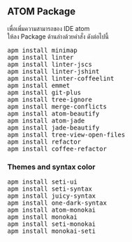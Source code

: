 ## ATOM Package
เพื่อเพิ่มความสามารถของ IDE atom  
ให้ลง Package ด้านล่างด้วยคำสั่ง ดังต่อไปนี้

<pre>
apm install minimap
apm install linter
apm install linter-jscs
apm install linter-jshint
apm install linter-coffeelint
apm install emmet
apm install git-plus
apm install tree-ignore
apm install merge-conflicts
apm install atom-beautify
apm install atom-jade
apm install jade-beautify
apm install tree-view-open-files
apm install refactor
apm install coffee-refactor
</pre>

### Themes and syntax color
<pre>
apm install seti-ui
apm install seti-syntax
apm install juicy-syntax
apm install one-dark-syntax
apm install atom-monokai
apm install monokai
apm install seti-monokai
apm install monokai-seti
</pre>
